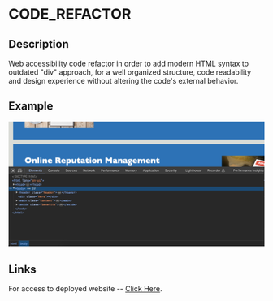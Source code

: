 # CODE_REFACTOR

## Description

Web accessibility code refactor in order to add modern HTML syntax to outdated "div" approach, for a well organized structure, code readability and design experience without altering the code's external behavior.


## Example

<img src="./assets/images/Screenshot.png"
     alt="codeRefactor">


 ## Links

For access to deployed website -- <a href=“https://parryprogramming.github.io/code_refactor/”>Click Here</a>.

